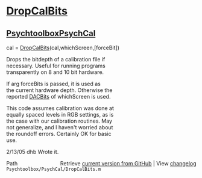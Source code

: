 # [DropCalBits](DropCalBits)
## [Psychtoolbox](Psychtoolbox)[PsychCal](PsychCal)

cal = [DropCalBits](DropCalBits)(cal,whichScreen,[forceBit])  
  
Drops the bitdepth of a calibration file if  
necessary.  Useful for running programs  
transparently on 8 and 10 bit hardware.  
  
If arg forceBits is passed, it is used as  
the current hardware depth.  Otherwise the  
reported [DACBits](DACBits) of whichScreen is used.  
  
This code assumes calibration was done at  
equally spaced levels in RGB settings, as is  
the case with our calibration routines.  May  
not generalize, and I haven't worried about  
the roundoff errors.  Certainly OK for basic  
use.  
  
2/13/05     dhb     Wrote it.  




<div class="code_header" style="text-align:right;">
  <span style="float:left;">Path&nbsp;&nbsp;</span> <span class="counter">Retrieve <a href=
  "https://raw.github.com/Psychtoolbox-3/Psychtoolbox-3/beta/Psychtoolbox/PsychCal/DropCalBits.m">current version from GitHub</a> | View <a href=
  "https://github.com/Psychtoolbox-3/Psychtoolbox-3/commits/beta/Psychtoolbox/PsychCal/DropCalBits.m">changelog</a></span>
</div>
<div class="code">
  <code>Psychtoolbox/PsychCal/DropCalBits.m</code>
</div>

